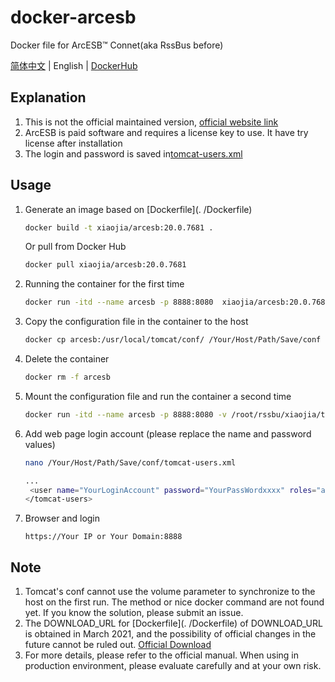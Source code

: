 # docker-arcesb
Docker file for ArcESB™ Connet(aka RssBus before)

[简体中文](./README.md) | English | [DockerHub](https://hub.docker.com/r/xiaojia/arcesb)

## Explanation

1. This is not the official maintained version, [official website link](https://www.arcesb.com/)
2. ArcESB is paid software and requires a license key to use. It have try license after installation
3. The login and password is saved in[tomcat-users.xml](./tomcat/conf/tomcat-users.xml)

## Usage

1. Generate an image based on [Dockerfile](. /Dockerfile)

   ~~~bash
   docker build -t xiaojia/arcesb:20.0.7681 .
   ~~~

   Or pull from Docker Hub

   ~~~bash
   docker pull xiaojia/arcesb:20.0.7681
   ~~~

   

2. Running the container for the first time

   ~~~bash
   docker run -itd --name arcesb -p 8888:8080  xiaojia/arcesb:20.0.7681
   ~~~

3. Copy the configuration file in the container to the host

   ~~~bash
   docker cp arcesb:/usr/local/tomcat/conf/ /Your/Host/Path/Save/conf
   ~~~

4. Delete the container 

   ~~~bash
   docker rm -f arcesb
   ~~~

5. Mount the configuration file and run the container a second time

   ~~~bash
   docker run -itd --name arcesb -p 8888:8080 -v /root/rssbu/xiaojia/tomcat/conf/:/usr/local/tomcat/conf/ -v /root/rssbu/xiaojia/tomcat/logs:/usr/local/tomcat/logs -v /root/rssbu/xiaojia/arcesb:/root/arcesb xiaojia/arcesb:20.0.7681
   ~~~

6. Add web page login account (please replace the name and password values)

   ~~~bash
   nano /Your/Host/Path/Save/conf/tomcat-users.xml
   
   ...
   	<user name="YourLoginAccount" password="YourPassWordxxxx" roles="arcesb_admin,admin-gui,manager-gui,manager-status,manager-script,manager-jmx" />
   </tomcat-users>
   ~~~

7. Browser and login

   ~~~
   https://Your IP or Your Domain:8888
   ~~~

## Note

1. Tomcat's conf cannot use the volume parameter to synchronize to the host on the first run. The method or nice docker command are not found yet. If you know the solution, please submit an issue.
2. The DOWNLOAD_URL for [Dockerfile](. /Dockerfile) of DOWNLOAD_URL is obtained in March 2021, and the possibility of official changes in the future cannot be ruled out. [Official Download](https://www.arcesb.com/download/)
3. For more details, please refer to the official manual. When using in production environment, please evaluate carefully and at your own risk.

